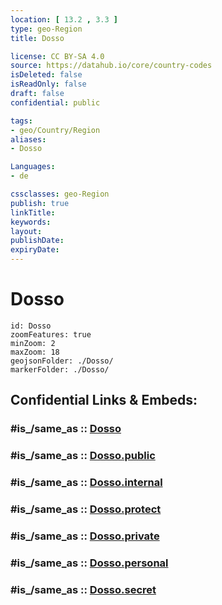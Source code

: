 ```yaml
---
location: [ 13.2 , 3.3 ] 
type: geo-Region
title: Dosso

license: CC BY-SA 4.0
source: https://datahub.io/core/country-codes
isDeleted: false
isReadOnly: false
draft: false
confidential: public

tags:
- geo/Country/Region
aliases:
- Dosso

Languages:
- de

cssclasses: geo-Region
publish: true
linkTitle: 
keywords: 
layout: 
publishDate: 
expiryDate: 
---
```


# Dosso

```leaflet
id: Dosso
zoomFeatures: true 
minZoom: 2 
maxZoom: 18
geojsonFolder: ./Dosso/
markerFolder: ./Dosso/
```


## Confidential Links & Embeds: 

### #is_/same_as :: [Dosso](/_Standards/Earth/Continent/Africa/Africa~Central/Niger/Regions~Niger/Dosso.md) 

### #is_/same_as :: [Dosso.public](/_public/Earth/Continent/Africa/Africa~Central/Niger/Regions~Niger/Dosso.public.md) 

### #is_/same_as :: [Dosso.internal](/_internal/Earth/Continent/Africa/Africa~Central/Niger/Regions~Niger/Dosso.internal.md) 

### #is_/same_as :: [Dosso.protect](/_protect/Earth/Continent/Africa/Africa~Central/Niger/Regions~Niger/Dosso.protect.md) 

### #is_/same_as :: [Dosso.private](/_private/Earth/Continent/Africa/Africa~Central/Niger/Regions~Niger/Dosso.private.md) 

### #is_/same_as :: [Dosso.personal](/_personal/Earth/Continent/Africa/Africa~Central/Niger/Regions~Niger/Dosso.personal.md) 

### #is_/same_as :: [Dosso.secret](/_secret/Earth/Continent/Africa/Africa~Central/Niger/Regions~Niger/Dosso.secret.md)


